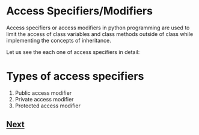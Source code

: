 # Access Specifiers/Modifiers
Access specifiers or access modifiers in python programming are used to limit the access of class variables and class methods outside of class while implementing the concepts of inheritance.

Let us see the each one of access specifiers in detail:
# Types of access specifiers 
1.  Public access modifier
2. Private access modifier
3. Protected access modifier

## [Next](https://github.com/Harshita1303/Python-CodewithHarry/blob/main/62-Day-62-Access-Specifiers/.tutorial/02-public.md)
